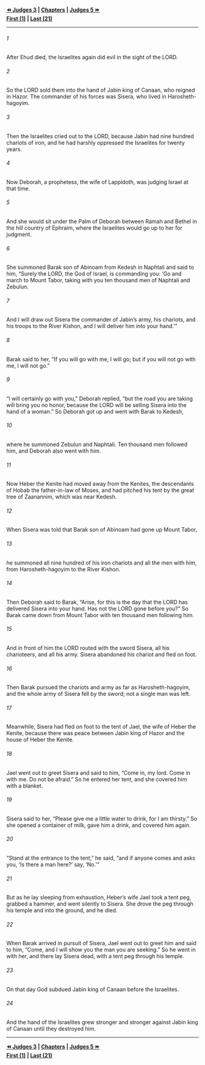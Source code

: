   
**[⏪ Judges 3](./Judges%203.md) | [Chapters](./_index.md) | [Judges 5 ⏩](./Judges%205.md)**  
**[First (1)](./Judges%201.md) | [Last (21)](./Judges%2021.md)**  
  
---  
  
###### 1  
After Ehud died, the Israelites again did evil in the sight of the LORD.  
  
###### 2  
So the LORD sold them into the hand of Jabin king of Canaan, who reigned in Hazor. The commander of his forces was Sisera, who lived in Harosheth-hagoyim.  
  
###### 3  
Then the Israelites cried out to the LORD, because Jabin had nine hundred chariots of iron, and he had harshly oppressed the Israelites for twenty years.  
  
###### 4  
Now Deborah, a prophetess, the wife of Lappidoth, was judging Israel at that time.  
  
###### 5  
And she would sit under the Palm of Deborah between Ramah and Bethel in the hill country of Ephraim, where the Israelites would go up to her for judgment.  
  
###### 6  
She summoned Barak son of Abinoam from Kedesh in Naphtali and said to him, “Surely the LORD, the God of Israel, is commanding you: ‘Go and march to Mount Tabor, taking with you ten thousand men of Naphtali and Zebulun.  
  
###### 7  
And I will draw out Sisera the commander of Jabin’s army, his chariots, and his troops to the River Kishon, and I will deliver him into your hand.’”  
  
###### 8  
Barak said to her, “If you will go with me, I will go; but if you will not go with me, I will not go.”  
  
###### 9  
“I will certainly go with you,” Deborah replied, “but the road you are taking will bring you no honor, because the LORD will be selling Sisera into the hand of a woman.” So Deborah got up and went with Barak to Kedesh,  
  
###### 10  
where he summoned Zebulun and Naphtali. Ten thousand men followed him, and Deborah also went with him.  
  
###### 11  
Now Heber the Kenite had moved away from the Kenites, the descendants of Hobab the father-in-law of Moses, and had pitched his tent by the great tree of Zaanannim, which was near Kedesh.  
  
###### 12  
When Sisera was told that Barak son of Abinoam had gone up Mount Tabor,  
  
###### 13  
he summoned all nine hundred of his iron chariots and all the men with him, from Harosheth-hagoyim to the River Kishon.  
  
###### 14  
Then Deborah said to Barak, “Arise, for this is the day that the LORD has delivered Sisera into your hand. Has not the LORD gone before you?” So Barak came down from Mount Tabor with ten thousand men following him.  
  
###### 15  
And in front of him the LORD routed with the sword Sisera, all his charioteers, and all his army. Sisera abandoned his chariot and fled on foot.  
  
###### 16  
Then Barak pursued the chariots and army as far as Harosheth-hagoyim, and the whole army of Sisera fell by the sword; not a single man was left.  
  
###### 17  
Meanwhile, Sisera had fled on foot to the tent of Jael, the wife of Heber the Kenite, because there was peace between Jabin king of Hazor and the house of Heber the Kenite.  
  
###### 18  
Jael went out to greet Sisera and said to him, “Come in, my lord. Come in with me. Do not be afraid.” So he entered her tent, and she covered him with a blanket.  
  
###### 19  
Sisera said to her, “Please give me a little water to drink, for I am thirsty.” So she opened a container of milk, gave him a drink, and covered him again.  
  
###### 20  
“Stand at the entrance to the tent,” he said, “and if anyone comes and asks you, ‘Is there a man here?’ say, ‘No.’”  
  
###### 21  
But as he lay sleeping from exhaustion, Heber’s wife Jael took a tent peg, grabbed a hammer, and went silently to Sisera. She drove the peg through his temple and into the ground, and he died.  
  
###### 22  
When Barak arrived in pursuit of Sisera, Jael went out to greet him and said to him, “Come, and I will show you the man you are seeking.” So he went in with her, and there lay Sisera dead, with a tent peg through his temple.  
  
###### 23  
On that day God subdued Jabin king of Canaan before the Israelites.  
  
###### 24  
And the hand of the Israelites grew stronger and stronger against Jabin king of Canaan until they destroyed him.  
  
  
---  
  
**[⏪ Judges 3](./Judges%203.md) | [Chapters](./_index.md) | [Judges 5 ⏩](./Judges%205.md)**  
**[First (1)](./Judges%201.md) | [Last (21)](./Judges%2021.md)**  
  
